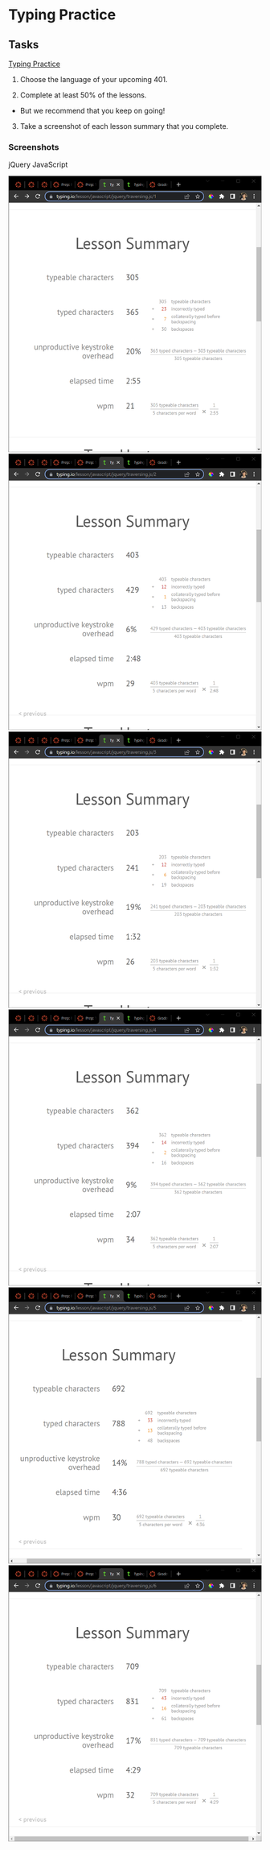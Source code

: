 # Typing Practice

## Tasks

[Typing Practice](https://typing.io/lessons)

1. Choose the language of your upcoming 401.

2. Complete at least 50% of the lessons.
  - But we recommend that you keep on going!

3. Take a screenshot of each lesson summary that you complete.

### Screenshots

jQuery JavaScript

![1](../../images/typing/1.png "1")
![2](../../images/typing/2.png "2")
![3](../../images/typing/3.png "3")
![4](../../images/typing/4.png "4")
![5](../../images/typing/5.png "5")
![6](../../images/typing/6.png "6")
